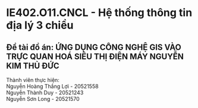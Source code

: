 # IE402.O11.CNCL - Hệ thống thông tin địa lý 3 chiều

## Đề tài đồ án: ỨNG DỤNG CÔNG NGHỆ GIS VÀO TRỰC QUAN HOÁ SIÊU THỊ ĐIỆN MÁY NGUYỄN KIM THỦ ĐỨC

<p>Thành viên thực hiện:<br>
Nguyễn Hoàng Thắng Lợi   - 20521558<br>
Nguyễn Thành Duy         - 20521243<br>
Nguyễn Sơn Long          - 20521570</p>
